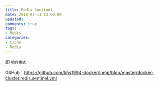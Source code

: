 ```yaml
---
title: Redis Sentinel
date: 2018-02-11 13:00:00
updated:
comments: true
tags:
- Redis
categories:
- Cache
- Redis
---
```


即 `哨兵模式`

GitHub：https://github.com/khs1994-docker/lnmp/blob/master/docker-cluster.redis.sentinel.yml

<!--more-->
